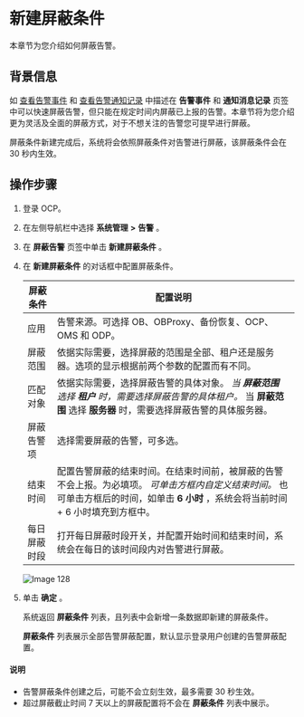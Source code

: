 新建屏蔽条件
===========================

本章节为您介绍如何屏蔽告警。

背景信息
-------------------------

如 [查看告警事件](../900.alert-management/1200.view-alert-events-1.md) 和 [查看告警通知记录](../900.alert-management/1300.view-alert-notification-records-1.md) 中描述在 **告警事件** 和 **通知消息记录** 页签中可以快速屏蔽告警，但只能在规定时间内屏蔽已上报的告警。本章节将为您介绍更为灵活及全面的屏蔽方式，对于不想关注的告警您可提早进行屏蔽。

屏蔽条件新建完成后，系统将会依照屏蔽条件对告警进行屏蔽，该屏蔽条件会在 30 秒内生效。

操作步骤
-------------------------

1. 登录 OCP。

2. 在左侧导航栏中选择 **系统管理** **\>** **告警** 。

3. 在 **屏蔽告警** 页签中单击 **新建屏蔽条件** 。

4. 在 **新建屏蔽条件** 的对话框中配置屏蔽条件。

   |  屏蔽条件  |                                                                                                      配置说明                                                                                                      |
   |--------|----------------------------------------------------------------------------------------------------------------------------------------------------------------------------------------------------------------|
   | 应用     | 告警来源。可选择 OB、OBProxy、备份恢复、OCP、OMS 和 ODP。                                                                                                                                                                        |
   | 屏蔽范围   | 依据实际需要，选择屏蔽的范围是全部、租户还是服务器。选项的显示根据前两个参数的配置而有不同。                                                                                                                                                                 |
   | 匹配对象   | 依据实际需要，选择屏蔽告警的具体对象。 *当 **屏蔽范围** 选择 **租户** 时，需要选择屏蔽告警的具体租户。* 当 **屏蔽范围** 选择 **服务器** 时，需要选择屏蔽告警的具体服务器。     |
   | 屏蔽告警项  | 选择需要屏蔽的告警，可多选。                                                                                                                                                                                                 |
   | 结束时间   | 配置告警屏蔽的结束时间。在结束时间前，被屏蔽的告警不会上报。为必填项。 *可单击方框内自定义结束时间。* 也可单击方框后的时间，如单击 **6 小时** ，系统会将当前时间 + 6 小时填充到方框中。    |
   | 每日屏蔽时段 | 打开每日屏蔽时段开关，并配置开始时间和结束时间，系统会在每日的该时间段内对告警进行屏蔽。                                                                                                                                                                   |

   ![Image 128](https://help-static-aliyun-doc.aliyuncs.com/assets/img/zh-CN/9975429461/p425943.png)

5. 单击 **确定** 。

   系统返回 **屏蔽条件** 列表，且列表中会新增一条数据即新建的屏蔽条件。

   **屏蔽条件** 列表展示全部告警屏蔽配置，默认显示登录用户创建的告警屏蔽配置。

  <main id="notice" type='explain'>
    <h4>说明</h4>
    <ul>
    <li>告警屏蔽条件创建之后，可能不会立刻生效，最多需要 30 秒生效。</li>
    <li>超过屏蔽截止时间 7 天以上的屏蔽配置将不会在 <strong>屏蔽条件</strong> 列表中展示。</li>
    </ul>
  </main>
